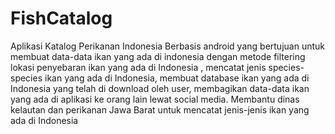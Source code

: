 # FishCatalog
Aplikasi Katalog Perikanan Indonesia Berbasis android yang bertujuan untuk membuat data-data ikan yang ada di indonesia dengan metode filtering lokasi penyebaran ikan yang ada di Indonesia , mencatat jenis species-species ikan yang ada di Indonesia, membuat database ikan yang ada di Indonesia yang telah di download oleh user, membagikan data-data ikan yang ada di aplikasi ke orang lain lewat social media. Membantu dinas kelautan dan perikanan Jawa Barat untuk mencatat jenis-jenis ikan yang ada di Indonesia
